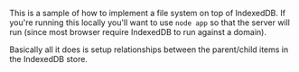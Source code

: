 This is a sample of how to implement a file system on top of IndexedDB. If you're running this locally you'll want to use `node app` so that the server will run (since most browser require IndexedDB to run against a domain).

Basically all it does is setup relationships between the parent/child items in the IndexedDB store.